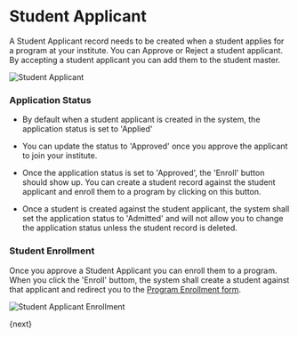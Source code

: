 # Student Applicant

A Student Applicant record needs to be created when a student applies for a program at your institute.
You can Approve or Reject a student applicant. By accepting a student applicant you can add them to the student master.

<img class="screenshot" alt="Student Applicant" src="{{url_prefix}}/assets/img/schools/student/student-applicant.png">

### Application Status

- By default when a student applicant is created in the system, the application status is set to 'Applied'

- You can update the status to 'Approved' once you approve the applicant to join your institute.

- Once the application status is set to 'Approved', the 'Enroll' button should show up. 
	You can create a student record against the student applicant and enroll them to a program by clicking on this button.
	
- Once a student is created against the student applicant, the system shall set the application status to 'Admitted' 
	and will not allow you to change the application status unless the student record is deleted.

### Student Enrollment


Once you approve a Student Applicant you can enroll them to a program. When you click the 'Enroll' buttom,
the system shall create a student against that applicant and redirect you to the [Program Enrollment form]({{docs_base_url}}/user/manual/en/schools/student/program-enrollment.html).

<img class="screenshot" alt="Student Applicant Enrollment" src="{{url_prefix}}/assets/img/schools/student/student-applicant-enroll.png">

{next}

